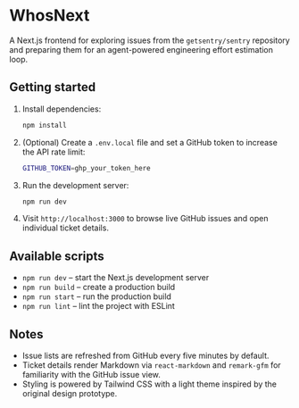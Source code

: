 # WhosNext

A Next.js frontend for exploring issues from the `getsentry/sentry` repository and preparing them for an agent-powered engineering effort estimation loop.

## Getting started

1. Install dependencies:
   ```bash
   npm install
   ```
2. (Optional) Create a `.env.local` file and set a GitHub token to increase the API rate limit:
   ```bash
   GITHUB_TOKEN=ghp_your_token_here
   ```
3. Run the development server:
   ```bash
   npm run dev
   ```
4. Visit `http://localhost:3000` to browse live GitHub issues and open individual ticket details.

## Available scripts

- `npm run dev` – start the Next.js development server
- `npm run build` – create a production build
- `npm run start` – run the production build
- `npm run lint` – lint the project with ESLint

## Notes

- Issue lists are refreshed from GitHub every five minutes by default.
- Ticket details render Markdown via `react-markdown` and `remark-gfm` for familiarity with the GitHub issue view.
- Styling is powered by Tailwind CSS with a light theme inspired by the original design prototype.
